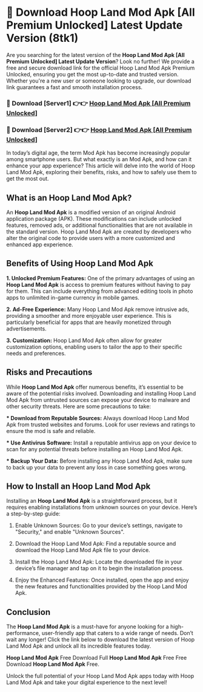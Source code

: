# 🤖 Download Hoop Land Mod Apk [All Premium Unlocked] Latest Update Version (8tk1)

Are you searching for the latest version of the <strong>Hoop Land Mod Apk [All Premium Unlocked] Latest Update Version</strong>? Look no further! We provide a free and secure download link for the official Hoop Land Mod Apk Premium Unlocked, ensuring you get the most up-to-date and trusted version. Whether you're a new user or someone looking to upgrade, our download link guarantees a fast and smooth installation process.


<h3>📌 Download [Server1] 👉👉 <a href="https://hapymods.com?title=Hoop+Land+Mod+Apk&ref=3B1">Hoop Land Mod Apk [All Premium Unlocked]</a></h3>

<h3>📌 Download [Server2] 👉👉 <a href="https://hapymods.com?title=Hoop+Land+Mod+Apk&ref=3B1">Hoop Land Mod Apk [All Premium Unlocked]</a></h3>


In today’s digital age, the term Mod Apk has become increasingly popular among smartphone users. But what exactly is an Mod Apk, and how can it enhance your app experience? This article will delve into the world of Hoop Land Mod Apk, exploring their benefits, risks, and how to safely use them to get the most out.


<h2>What is an Hoop Land Mod Apk?</h2>

An <strong>Hoop Land Mod Apk</strong> is a modified version of an original Android application package (APK). These modifications can include unlocked features, removed ads, or additional functionalities that are not available in the standard version. Hoop Land Mod Apk are created by developers who alter the original code to provide users with a more customized and enhanced app experience.


<h2>Benefits of Using Hoop Land Mod Apk</h2>

<strong> 1. Unlocked Premium Features:</strong> One of the primary advantages of using an <strong>Hoop Land Mod Apk</strong> is access to premium features without having to pay for them. This can include everything from advanced editing tools in photo apps to unlimited in-game currency in mobile games.

<strong> 2. Ad-Free Experience:</strong> Many Hoop Land Mod Apk remove intrusive ads, providing a smoother and more enjoyable user experience. This is particularly beneficial for apps that are heavily monetized through advertisements.

<strong> 3. Customization:</strong> Hoop Land Mod Apk often allow for greater customization options, enabling users to tailor the app to their specific needs and preferences.


<h2>Risks and Precautions</h2>

While <strong>Hoop Land Mod Apk</strong> offer numerous benefits, it’s essential to be aware of the potential risks involved. Downloading and installing Hoop Land Mod Apk from untrusted sources can expose your device to malware and other security threats. Here are some precautions to take:

<strong> * Download from Reputable Sources:</strong> Always download Hoop Land Mod Apk from trusted websites and forums. Look for user reviews and ratings to ensure the mod is safe and reliable.

<strong> * Use Antivirus Software:</strong> Install a reputable antivirus app on your device to scan for any potential threats before installing an Hoop Land Mod Apk.

<strong> * Backup Your Data:</strong> Before installing any Hoop Land Mod Apk, make sure to back up your data to prevent any loss in case something goes wrong.


<h2>How to Install an Hoop Land Mod Apk</h2>

Installing an <strong>Hoop Land Mod Apk</strong> is a straightforward process, but it requires enabling installations from unknown sources on your device. Here’s a step-by-step guide:

 1. Enable Unknown Sources: Go to your device’s settings, navigate to "Security," and enable "Unknown Sources".

 2. Download the Hoop Land Mod Apk: Find a reputable source and download the Hoop Land Mod Apk file to your device.

 3. Install the Hoop Land Mod Apk: Locate the downloaded file in your device’s file manager and tap on it to begin the installation process.

 4. Enjoy the Enhanced Features: Once installed, open the app and enjoy the new features and functionalities provided by the Hoop Land Mod Apk.


<h2><strong>Conclusion</strong></h2>

The <strong>Hoop Land Mod Apk</strong> is a must-have for anyone looking for a high-performance, user-friendly app that caters to a wide range of needs. Don’t wait any longer! Click the link below to download the latest version of Hoop Land Mod Apk and unlock all its incredible features today.

<strong>Hoop Land Mod Apk</strong> Free Download Full <strong>Hoop Land Mod Apk</strong> Free Free Download <strong>Hoop Land Mod Apk</strong> Free.

Unlock the full potential of your Hoop Land Mod Apk apps today with Hoop Land Mod Apk and take your digital experience to the next level!